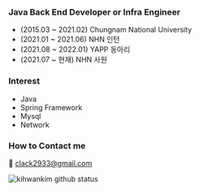 ### Java Back End Developer or Infra Engineer
- (2015.03 ~ 2021.02) Chungnam National University
- (2021.01 ~ 2021.06) NHN 인턴
- (2021.08 ~ 2022.01) YAPP 동아리
- (2021.07 ~ 현재) NHN 사원

### Interest
- Java
- Spring Framework
- Mysql
- Network

### How to Contact me
💬 clack2933@gmail.com

![kihwankim github status](https://github-readme-stats.vercel.app/api?username=kihwankim&show_icons=true)
<!--
**kihwankim/kihwankim** is a ✨ _special_ ✨ repository because its `README.md` (this file) appears on your GitHub profile.
-->

